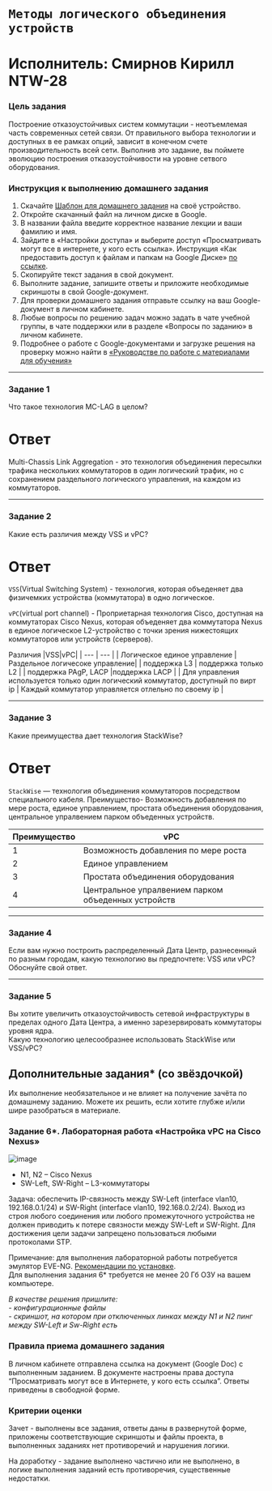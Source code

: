 #  `Методы логического объединения устройств`
# Исполнитель: Смирнов Кирилл NTW-28
### Цель задания

Построение отказоустойчивых систем коммутации - неотъемлемая часть современных сетей связи. От правильного выбора технологии и доступных в ее рамках опций, зависит в конечном счете производительность всей сети. Выполнив это задание, вы поймете эволюцию построения отказоустойчивости на уровне сетвого оборудования.

### Инструкция к выполнению домашнего задания

1. Скачайте [Шаблон для домашнего задания](https://u.netology.ru/backend/uploads/lms/content_assets/file/281/%D0%A1%D0%94%D0%95%D0%9B%D0%90%D0%99%D0%A2%D0%95_%D0%9A%D0%9E%D0%9F%D0%98%D0%AE_-_%D0%A8%D0%B0%D0%B1%D0%BB%D0%BE%D0%BD_%D0%B4%D0%BB%D1%8F_%D0%B4%D0%BE%D0%BC%D0%B0%D1%88%D0%BD%D0%B5%D0%B3%D0%BE_%D0%B7%D0%B0%D0%B4%D0%B0%D0%BD%D0%B8%D1%8F_1.1._%D0%9D%D0%B0%D0%B7%D0%B2%D0%B0%D0%BD%D0%B8%D0%B5_%D0%BB%D0%B5%D0%BA%D1%86%D0%B8%D0%B8_-_%D0%A4%D0%B0%D0%BC%D0%B8%D0%BB%D0%B8%D1%8F_%D0%98%D0%BC%D1%8F.docx) на своё устройство.
2. Откройте скачанный файл на личном диске в Google.
3. В названии файла введите корректное название лекции и ваши фамилию и имя.
4. Зайдите в «Настройки доступа» и выберите доступ «Просматривать могут все в интернете, у кого есть ссылка». Инструкция «Как предоставить доступ к файлам и папкам на Google Диске» [по ссылке](https://support.google.com/docs/answer/2494822?hl=ru&co=GENIE.Platform%3DDesktop).
5. Скопируйте текст задания в свой документ.
6. Выполните задание, запишите ответы и приложите необходимые скриншоты в свой Google-документ.
7. Для проверки домашнего задания отправьте ссылку на ваш Google-документ в личном кабинете.
8. Любые вопросы по решению задач можно задать в чате учебной группы, в чате поддержки или в разделе «Вопросы по заданию» в личном кабинете.
9. Подробнее о работе с Google-документами и загрузке решения на проверку можно найти в [«Руководстве по работе с материалами для обучения»](https://l.netology.ru/instruktsiya-po-materialami-dlya-obucheniya)

------

### Задание 1

Что такое технология MC-LAG в целом?

# Ответ 

Multi-Chassis Link Aggregation - это технология объединения пересылки трафика нескольких коммутаторов в один логический трафик, но с сохранением раздельного логического управления, на каждом из коммутаторов. 

------

### Задание 2

Какие есть различия между VSS и vPC?

# Ответ

`VSS`(Virtual Switching System) - технология, которая объеденяет два физичемких устройства (коммутатора) в одно логическое.

`vPC`(virtual port channel) - Проприетарная технология Cisco, доступная на коммутаторах Cisco Nexus, которая объеденяет два коммутатора Nexus в единое логическое L2-устройство с точки зрения нижестоящих коммутаторов или устройств (серверов).

Различия
|VSS|vPC|
| --- | --- |
| Логическое единое управление | Раздельное логичесоке управление|
| поддержка L3 | поддержка только L2 |
| поддержка PAgP, LACP |поддержка LACP  |
| Для управления используется только один логический коммутатор, доступный по вирт ip   | Каждый коммутатор управляется отлельно по своему ip |


------

### Задание 3

Какие преимущества дает технология StackWise?

# Ответ 

`StackWise` — технология объединения коммутаторов посредством специального кабеля.
Преимущество- Возможность добавления по мере роста, единое управлением, простата объединения оборудования, центральное упралвением парком объеденных устройств. 

|Преимущество|vPC|
| --- | --- |
|1| Возможность добавления по мере роста| 
|2| Единое управлением|
|3| Простата объединения оборудования|
|4| Центральное упралвением парком объеденных устройств|



------

### Задание 4

Если вам нужно построить распределенный Дата Центр, разнесенный по разным городам, какую технологию вы предпочтете: VSS или vPC?  
Обоснуйте свой ответ.

------

### Задание 5

Вы хотите увеличить отказоустойчивость сетевой инфраструктуры в пределах одного Дата Центра, а именно зарезервировать коммутаторы уровня ядра.  
Какую технологию целесообразнее использовать StackWise или VSS/vPC?

## Дополнительные задания* (со звёздочкой)

Их выполнение необязательное и не влияет на получение зачёта по домашнему заданию. Можете их решить, если хотите глубже и/или шире разобраться в материале.

### Задание 6*. Лабораторная работа «Настройка vPC на Cisco Nexus»

![image](https://user-images.githubusercontent.com/77622076/231136213-f3c30f14-4f0b-4b9d-81b0-000a2a671270.png)


- N1, N2  – Cisco Nexus
- SW-Left, SW-Right – L3-коммутаторы

Задача: обеспечить IP-связность между SW-Left (interface vlan10, 192.168.0.1/24) и SW-Right (interface vlan10, 192.168.0.2/24). Выход из строя любого соединения или любого промежуточного устройства не должен приводить к потере связности между SW-Left и SW-Right. 
Для достижения цели задачи запрещено пользоваться любыми протоколами STP.

Примечание: для выполнения лабораторной работы потребуется эмулятор EVE-NG. [Рекомендации по установке](https://github.com/netology-code/ntw-materials/blob/main/EVE-NG.md).   
Для выполнения задания 6* требуется не менее 20 Гб ОЗУ на  вашем компьютере.

*В качестве решения пришлите:*   
*- конфигурационные файлы*   
*- скриншот, на котором при отключенных линках между N1 и N2 пинг между SW-Left и Sw-Right есть*   

### Правила приема домашнего задания

В личном кабинете отправлена ссылка на документ (Google Doc) с выполненным заданием. В документе настроены права доступа “Просматривать могут все в Интернете, у кого есть ссылка”. Ответы приведены в свободной форме.

### Критерии оценки

Зачет - выполнены все задания, ответы даны в развернутой форме, приложены соответствующие скриншоты и файлы проекта, в выполненных заданиях нет противоречий и нарушения логики.

На доработку - задание выполнено частично или не выполнено, в логике выполнения заданий есть противоречия, существенные недостатки.
